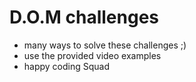 # D.O.M challenges

- many ways to solve these challenges ;)
- use the provided video examples
- happy coding Squad